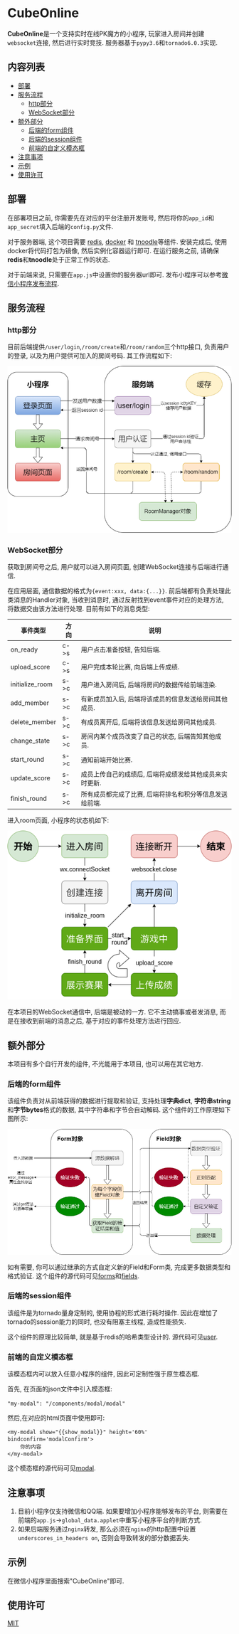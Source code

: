 # CubeOnline

**CubeOnline**是一个支持实时在线PK魔方的小程序, 玩家进入房间并创建`websocket`连接, 然后进行实时竞技. 服务器基于`pypy3.6`和`tornado6.0.3`实现.

## 内容列表

- [部署](#部署)
- [服务流程](#服务流程)
  - [http部分](#http部分)
  - [WebSocket部分](#websocket部分)
- [额外部分](#额外部分)
  - [后端的form组件](#后端的form组件)
  - [后端的session组件](#后端的session组件)
  - [前端的自定义模态框](#前端的自定义模态框)
- [注意事项](#注意事项)
- [示例](#示例)
- [使用许可](#使用许可)

## 部署

在部署项目之前, 你需要先在对应的平台注册开发账号, 然后将你的```app_id```和```app_secret```填入后端的```config.py```文件.

对于服务器端, 这个项目需要 [redis](http://www.redis.cn/), [docker](https://www.docker.com/) 和 [tnoodle](https://github.com/thewca/tnoodle)等组件. 安装完成后, 使用docker将代码打包为镜像, 然后实例化容器运行即可. 在运行服务之前, 请确保**redis**和**tnoodle**处于正常工作的状态.

对于前端来说, 只需要在```app.js```中设置你的服务器url即可. 发布小程序可以参考[微信小程序发布流程](https://developers.weixin.qq.com/miniprogram/dev/framework/quickstart/release.html#%E5%8D%8F%E5%90%8C%E5%B7%A5%E4%BD%9C).

## 服务流程

### http部分
   
   目前后端提供```/user/login```,```/room/create```和```/room/random```三个http接口, 负责用户的登录, 以及为用户提供可加入的房间号码. 其工作流程如下:

   ![http_img](https://github.com/1214367903/CubeOnline/blob/master/pictures/http.png)
### WebSocket部分
   
   获取到房间号之后, 用户就可以进入房间页面, 创建WebSocket连接与后端进行通信.

   在应用层面, 通信数据的格式为```{event:xxx, data:{...}}```. 前后端都有负责处理此类消息的Handler对象, 当收到消息时, 通过反射找到event事件对应的处理方法, 将数据交由该方法进行处理. 目前有如下的消息类型:

| 事件类型         | 方向  | 说明                |
| --------------- | ---- | ------------------- |
| on_ready        | c->s | 用户点击准备按钮, 告知后端. |
| upload_score    | c->s | 用户完成本轮比赛, 向后端上传成绩. |
| initialize_room | s->c | 用户进入房间后, 后端将房间的数据传给前端渲染. |
| add_member      | s->c | 有新成员加入后, 后端将该成员的信息发送给房间其他成员. |
| delete_member   | s->c | 有成员离开后, 后端将该信息发送给房间其他成员. |
| change_state    | s->c | 房间内某个成员改变了自己的状态, 后端告知其他成员. |
| start_round     | s->c | 通知前端开始比赛. |
| update_score    | s->c | 成员上传自己的成绩后, 后端将成绩发给其他成员来实时更新. |
| finish_round    | s->c | 所有成员都完成了比赛, 后端将排名和积分等信息发送给前端. |

进入room页面, 小程序的状态机如下:

![app_img](https://github.com/1214367903/CubeOnline/blob/master/pictures/app.png)

在本项目的WebSocket通信中, 后端是被动的一方. 它不主动搞事或者发消息, 而是在接收到前端的消息之后, 基于对应的事件处理方法进行回应.

## 额外部分

本项目有多个自行开发的组件, 不光能用于本项目, 也可以用在其它地方.

### 后端的form组件

该组件负责对从前端获得的数据进行提取和验证, 支持处理**字典dict**, **字符串string**和**字节bytes**格式的数据, 其中字符串和字节会自动解码. 这个组件的工作原理如下图所示:

![form_img](https://github.com/1214367903/CubeOnline/blob/master/pictures/form.png)

如有需要, 你可以通过继承的方式自定义新的Field和Form类, 完成更多数据类型和格式验证. 这个组件的源代码可见[forms](server/form/forms.py)和[fields](server/form/fields.py).

### 后端的session组件
该组件是为tornado量身定制的, 使用协程的形式进行耗时操作. 因此在增加了tornado的session能力的同时, 也没有阻塞主线程, 造成性能损失.

这个组件的原理比较简单, 就是基于redis的哈希类型设计的. 源代码可见[user](/project/server/controller/user.py).

### 前端的自定义模态框
该模态框内可以放入任意小程序的组件, 因此可定制性强于原生模态框.

首先, 在页面的json文件中引入模态框:

```"my-modal": "/components/modal/modal"```

然后,在对应的html页面中使用即可:
```
<my-modal show="{{show_modal}}" height='60%' bindconfirm='modalConfirm'>
    你的内容
</my-modal>
```
这个模态框的源代码可见[modal](/project/applet/components/modal/modal.js).

## 注意事项

1. 目前小程序仅支持微信和QQ端. 如果要增加小程序能够发布的平台, 则需要在前端的```app.js```->```global_data.applet```中重写小程序平台的判断方式.
2. 如果后端服务通过```nginx```转发, 那么必须在```nginx```的http配置中设置```underscores_in_headers on```, 否则会导致转发的部分数据丢失.

## 示例

在微信小程序里面搜索"CubeOnline"即可.

## 使用许可

[MIT](LICENSE)
